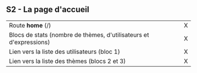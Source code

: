 ## S2 - La page d'accueil

|||
|-|-|
|Route **home** (/)|X|
|Blocs de stats (nombre de thèmes, d'utilisateurs et d'expressions)|X|
|Lien vers la liste des utilisateurs (bloc 1)|X|
|Lien vers la liste des thèmes (blocs 2 et 3)|X|